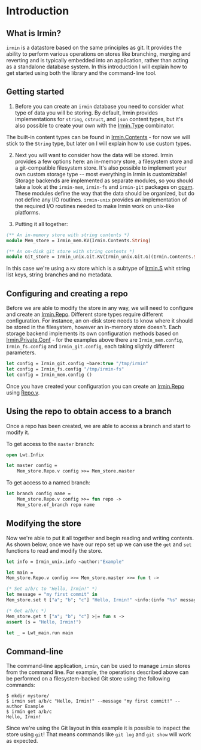 # Introduction

## What is Irmin?

`irmin` is a datastore based on the same principles as git. It provides the ability to perform various operations on stores like branching, merging and reverting and is typically embedded into an application, rather than acting as a standalone database system. In this introduction I will explain how to get started using both the library and the command-line tool.

## Getting started

1. Before you can create an `irmin` database you need to consider what type of data you will be storing. By default, Irmin provides implementations for `string`, `cstruct`, and `json` content types, but it's also possible to create your own with the [Irmin.Type](https://mirage.github.io/irmin/irmin/Irmin/Type/index.html) combinator.

The built-in content types can be found in [Irmin.Contents](https://mirage.github.io/irmin/irmin/Irmin/Contents/index.html) - for now we will stick to the `String` type, but later on I will explain how to use custom types.

2. Next you will want to consider how the data will be stored. Irmin provides a few options here: an in-memory store, a filesystem store and a git-compatible filesystem store. It's also possible to implement your own custom storage type -- most everything in Irmin is customizable! Storage backends are implemented as separate modules, so you should take a look at the `irmin-mem`, `irmin-fs` and `irmin-git` packages on [opam](https://github.com/ocaml/opam). These modules define the way that the data should be organized, but do not define any I/O routines. `irmin-unix` provides an implementation of the required I/O routines needed to make Irmin work on unix-like platforms.

3. Putting it all together:

```ocaml
(** An in-memory store with string contents *)
module Mem_store = Irmin_mem.KV(Irmin.Contents.String)

(** An on-disk git store with string contents *)
module Git_store = Irmin_unix.Git.KV(Irmin_unix.Git.G)(Irmin.Contents.String)
```

In this case we're using a `KV` store which is a subtype of [Irmin.S](https://mirage.github.io/irmin/irmin/Irmin/module-type-S/index.html) whit string list keys, string branches and no metadata.

## Configuring and creating a repo

Before we are able to modify the store in any way, we will need to configure and create an [Irmin.Repo](https://mirage.github.io/irmin/irmin/Irmin/Repo/index.html). Different store types require different configuration. For instance, an on-disk store needs to know where it should be stored in the filesystem, however an in-memory store doesn't. Each storage backend implements its own configuration methods based on [Irmin.Private.Conf](https://mirage.github.io/irmin/irmin/Irmin/Private/Conf/index.html) - for the examples above there are `Irmin_mem.config`, `Irmin_fs.config` and `Irmin_git.config`, each taking slightly different parameters.

```ocaml
let config = Irmin_git.config ~bare:true "/tmp/irmin"
let config = Irmin_fs.config "/tmp/irmin-fs"
let config = Irmin_mem.config ()
```
Once you have created your configuration you can create an [Irmin.Repo](https://mirage.github.io/irmin/irmin/Irmin/Repo/index.html) using [Repo.v](https://mirage.github.io/irmin/irmin/Irmin/Make/Repo/index.html#val-v).

## Using the repo to obtain access to a branch

Once a repo has been created, we are able to access a branch and start to modify it.

To get access to the `master` branch:

```ocaml
open Lwt.Infix

let master config =
    Mem_store.Repo.v config >>= Mem_store.master
```

To get access to a named branch:

```ocaml
let branch config name =
    Mem_store.Repo.v config >>= fun repo ->
    Mem_store.of_branch repo name
```

## Modifying the store

Now we're able to put it all together and begin reading and writing contents. As shown below, once we have our repo set up we can use the `get` and `set` functions to read and modify the store.

```ocaml
let info = Irmin_unix.info ~author:"Example"

let main =
Mem_store.Repo.v config >>= Mem_store.master >>= fun t ->

(* Set a/b/c to "Hello, Irmin!" *)
let message = "my first commit" in
Mem_store.set t ["a"; "b"; "c"] "Hello, Irmin!" ~info:(info "%s" message) >>= fun () ->

(* Get a/b/c *)
Mem_store.get t ["a"; "b"; "c"] >|= fun s ->
assert (s = "Hello, Irmin!")

let _ = Lwt_main.run main
```

## Command-line

The command-line application, `irmin`, can be used to manage `irmin` stores from the command line. For example, the operations described above can be performed on a filesystem-backed Git store using the following commands:

```shell
$ mkdir mystore/
$ irmin set a/b/c "Hello, Irmin!" --message "my first commit!" --author Example
$ irmin get a/b/c
Hello, Irmin!
```

Since we're using the Git layout in this example it is possible to inspect the store using `git`! That means commands like `git log` and `git show` will work as expected.
